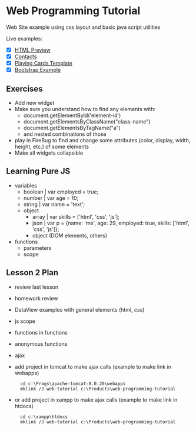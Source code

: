 Web Programming Tutorial
========================

Web Site example using css layout and basic java script utilities

Live examples: 

- [x] [HTML Preview](https://rawgit.com/nmatei/web-programming-tutorial/master/index.html)
- [x] [Contacts](https://rawgit.com/nmatei/web-programming-tutorial/master/contacts.html)
- [x] [Playing Cards Template](https://rawgit.com/nmatei/web-programming-tutorial/master/templates/cards.html)
- [x] [Bootstrap Example](https://rawgit.com/nmatei/web-programming-tutorial/master/index-bootstrap.html)

Exercises
---------

- Add new widget
- Make sure you understand how to find any elements with:
    - document.getElementById('element-id')
    - document.getElementsByClassName("class-name")
    - document.getElementsByTagName("a")
    - and nested combinations of those
- play in FireBug to find and change some attributes (color, display, width, height, etc.) of some elements
- Make all widgets collapsible


Learning Pure JS
----------------

- variables
    - boolean | var employed = true;
    - number  | var age = 10;
    - string  | var name = 'text';
    - object
        - array | var skills = ['html', 'css', 'js'];
        - json  | var p = {name: 'me', age: 29, employed: true, skills: ['html', 'css', 'js']};
        - object (DOM elements, others)
- functions
    - parameters
    - scope

Lesson 2 Plan
--------
- review last lesson
- homework review
- DataView examples with general elements (html, css)

- js scope
- functions in functions
- anonymous functions
- ajax
- add project in tomcat to make ajax calls (example to make link in webapps)
    
        cd c:\Progs\apache-tomcat-8.0.20\webapps
        mklink /J web-tutorial c:\Products\web-programming-tutorial

- or add project in xampp to make ajax calls (example to make link in htdocs)

        cd c:\xampp\htdocs
        mklink /J web-tutorial c:\Products\web-programming-tutorial
